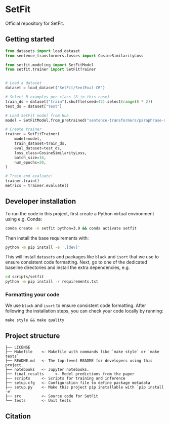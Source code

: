 # SetFit

Official repository for SetFit.

## Getting started

```python
from datasets import load_dataset
from sentence_transformers.losses import CosineSimilarityLoss

from setfit.modeling import SetFitModel
from setfit.trainer import SetFitTrainer


# Load a dataset
dataset = load_dataset("SetFit/SentEval-CR")

# Select N examples per class (8 in this case)
train_ds = dataset["train"].shuffle(seed=42).select(range(8 * 2))
test_ds = dataset["test"]

# Load SetFit model from Hub
model = SetFitModel.from_pretrained("sentence-transformers/paraphrase-mpnet-base-v2")

# Create trainer
trainer = SetFitTrainer(
    model=model,
    train_dataset=train_ds,
    eval_dataset=test_ds,
    loss_class=CosineSimilarityLoss,
    batch_size=16,
    num_epochs=20,
)

# Train and evaluate!
trainer.train()
metrics = trainer.evaluate()
```

## Developer installation

To run the code in this project, first create a Python virtual environment using e.g. Conda:

```bash
conda create -n setfit python=3.9 && conda activate setfit
```

Then install the base requirements with:

```bash
python -m pip install -e '.[dev]'
```

This will install `datasets` and packages like `black` and `isort` that we use to ensure consistent code formatting. Next, go to one of the dedicated baseline directories and install the extra dependencies, e.g.

```bash
cd scripts/setfit
python -m pip install -r requirements.txt
```

### Formatting your code

We use `black` and `isort` to ensure consistent code formatting. After following the installation steps, you can check your code locally by running:

```
make style && make quality
```



## Project structure

```
├── LICENSE
├── Makefile    <- Makefile with commands like `make style` or `make tests`
├── README.md   <- The top-level README for developers using this project.
├── notebooks   <- Jupyter notebooks.
├── final_results     <- Model predictions from the paper
├── scripts     <- Scripts for training and inference
├── setup.cfg   <- Configuration file to define package metadata
├── setup.py    <- Make this project pip installable with `pip install -e`
├── src         <- Source code for SetFit
└── tests       <- Unit tests
```


## Citation

